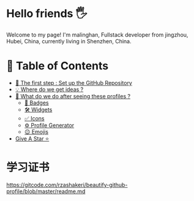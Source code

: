 # Hello friends 🖐️
Welcome to my page!
I'm malinghan, Fullstack developer from  jingzhou, Hubei, China, currently living in  Shenzhen, China.

# 📖 Table of Contents

- [📌 The first step : Set up the GitHub Repository](#-the-first-step--set-up-the-github-repository)
- [💡 Where do we get ideas ?](#-where-do-we-get-ideas-)
- [🚩 What do we do after seeing these profiles ?](#-what-do-we-do-after-seeing-these-profiles-)
  - [🧩 Badges ](#-badges-)
  - [🛠️ Widgets ](#%EF%B8%8F-widgets-)
  - [✅ Icons ](#-icons-)
  - [⚙️ Profile Generator ](#%EF%B8%8F-profile-generator-)
  - [😉 Emojis ](#-emojis)
- [Give A Star ⭐](#give-a-star-)

# 学习证书
https://gitcode.com/rzashakeri/beautify-github-profile/blob/master/readme.md
